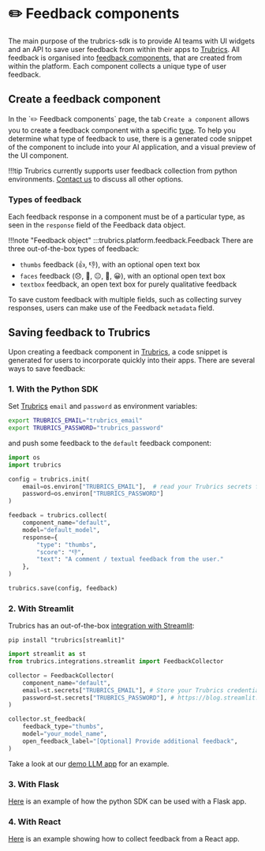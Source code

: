 # ✏️ Feedback components

The main purpose of the trubrics-sdk is to provide AI teams with UI widgets and an API to save user feedback from within their apps to [Trubrics](https://trubrics.streamlit.app/). All feedback is organised into [feedback components](#create-a-feedback-component), that are created from within the platform. Each component collects a unique type of user feedback.

## Create a feedback component
In the \`✏️ Feedback components\` page, the tab `Create a component` allows you to create a feedback component with a specific [type](#types-of-feedback). To help you determine what type of feedback to use, there is a generated code snippet of the component to include into your AI application, and a visual preview of the UI component.

!!!tip
    Trubrics currently supports user feedback collection from python environments. [Contact us](https://trubrics.com/contact-us/) to discuss all other options.

### Types of feedback
Each feedback response in a component must be of a particular type, as seen in the `response` field of the Feedback data object.

!!!note "Feedback object"
    :::trubrics.platform.feedback.Feedback
There are three out-of-the-box types of feedback:

- `thumbs` feedback (👍, 👎), with an optional open text box
- `faces` feedback (😞, 🙁, 😐, 🙂, 😀), with an optional open text box
- `textbox` feedback, an open text box for purely qualitative feedback

To save custom feedback with multiple fields, such as collecting survey responses, users can make use of the Feedback `metadata` field.

## Saving feedback to Trubrics
Upon creating a feedback component in [Trubrics](https://trubrics.streamlit.app/), a code snippet is generated for users to incorporate quickly into their apps. There are several ways to save feedback:

### 1. With the Python SDK

Set [Trubrics](https://trubrics.streamlit.app/) `email` and `password` as environment variables:

```bash
export TRUBRICS_EMAIL="trubrics_email"
export TRUBRICS_PASSWORD="trubrics_password"
```

and push some feedback to the `default` feedback component:

```python
import os
import trubrics

config = trubrics.init(
    email=os.environ["TRUBRICS_EMAIL"],  # read your Trubrics secrets from environment variables
    password=os.environ["TRUBRICS_PASSWORD"]
)

feedback = trubrics.collect(
    component_name="default",
    model="default_model",
    response={
        "type": "thumbs",
        "score": "👎",
        "text": "A comment / textual feedback from the user."
    },
)

trubrics.save(config, feedback)
```

### 2. With Streamlit
Trubrics has an out-of-the-box [integration with Streamlit](../integrations/streamlit.md):

```console
pip install "trubrics[streamlit]"
```

```python
import streamlit as st
from trubrics.integrations.streamlit import FeedbackCollector

collector = FeedbackCollector(
    component_name="default",
    email=st.secrets["TRUBRICS_EMAIL"], # Store your Trubrics credentials in st.secrets:
    password=st.secrets["TRUBRICS_PASSWORD"], # https://blog.streamlit.io/secrets-in-sharing-apps/
)

collector.st_feedback(
    feedback_type="thumbs",
    model="your_model_name",
    open_feedback_label="[Optional] Provide additional feedback",
)
```

Take a look at our [demo LLM app](https://trubrics-llm-example.streamlit.app/) for an example.


### 3. With Flask

[Here](../integrations/flask_example.md) is an example of how the python SDK can be used with a Flask app.

### 4. With React

[Here](../integrations/react_js.md) is an example showing how to collect feedback from a React app.
